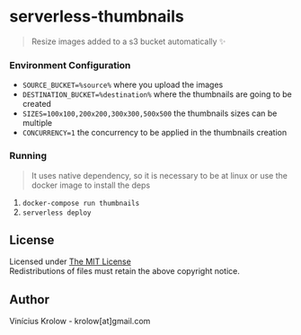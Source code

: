 # serverless-thumbnails

> Resize images added to a s3 bucket automatically ✨


### Environment Configuration

- `SOURCE_BUCKET=%source%` where you upload the images
- `DESTINATION_BUCKET=%destination%` where the thumbnails are going to be created
- `SIZES=100x100,200x200,300x300,500x500` the thumbnails sizes can be multiple
- `CONCURRENCY=1` the concurrency to be applied in the thumbnails creation


### Running

> It uses native dependency, so it is necessary to be at linux or use the docker image to install the deps

1. `docker-compose run thumbnails`
2. `serverless deploy`


## License

Licensed under <a href="http://krolow.mit-license.org/">The MIT License</a><br />
Redistributions of files must retain the above copyright notice.

## Author

Vinícius Krolow - krolow[at]gmail.com
